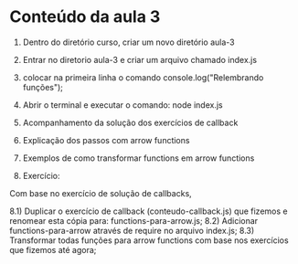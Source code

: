 # Conteúdo da aula 3

1) Dentro do diretório curso, criar um novo diretório aula-3

2) Entrar no diretorio aula-3 e criar um arquivo chamado index.js

3) colocar na primeira linha o comando console.log("Relembrando funções");

4) Abrir o terminal e executar o comando: node index.js

5) Acompanhamento da solução dos exercícios de callback

6) Explicação dos passos com arrow functions

7) Exemplos de como transformar functions em arrow functions

8) Exercício:

Com base no exercício de solução de callbacks,

8.1) Duplicar o exercício de callback (conteudo-callback.js) que fizemos e renomear esta cópia para: functions-para-arrow.js;
8.2) Adicionar functions-para-arrow através de require no arquivo index.js;
8.3) Transformar todas funções para arrow functions com base nos exercícios que fizemos até agora;